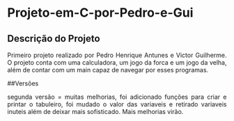# Projeto-em-C-por-Pedro-e-Gui

## Descrição do Projeto
<p align="justify"> Primeiro projeto realizado por Pedro Henrique Antunes e Victor Guilherme.
  O projeto conta com uma calculadora, um jogo da forca e um jogo da velha, além de contar com um main capaz de navegar por esses programas. </p>


##Versões 
<p align="justify"> segunda versão = muitas melhorias, foi adicionado funções para criar e printar o tabuleiro, foi mudado o valor das variaveis e retirado variaveis inuteis além de deixar mais sofisticado. Mais melhorias virão.</p>
